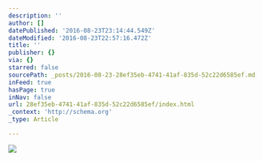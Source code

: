 ```yaml
---
description: ''
author: []
datePublished: '2016-08-23T23:14:44.549Z'
dateModified: '2016-08-23T22:57:16.472Z'
title: ''
publisher: {}
via: {}
starred: false
sourcePath: _posts/2016-08-23-28ef35eb-4741-41af-835d-52c22d6585ef.md
inFeed: true
hasPage: true
inNav: false
url: 28ef35eb-4741-41af-835d-52c22d6585ef/index.html
_context: 'http://schema.org'
_type: Article

---
```

![](https://the-grid-user-content.s3-us-west-2.amazonaws.com/4643d961-43f1-4a39-9871-672c54f1c85e.jpg)